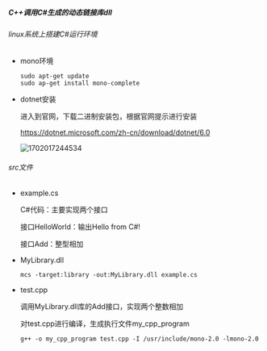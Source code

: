 ##### C++调用C#生成的动态链接库dll

###### linux系统上搭建C#运行环境

- mono环境

  ```shell
  sudo apt-get update
  sudo ap-get install mono-complete
  ```

  

- dotnet安装

  进入到官网，下载二进制安装包，根据官网提示进行安装

  https://dotnet.microsoft.com/zh-cn/download/dotnet/6.0

  ![1702017244534](C:\Users\Acer\AppData\Roaming\Typora\typora-user-images\1702017244534.png)

  

###### src文件

- example.cs

  C#代码：主要实现两个接口

  接口HelloWorld：输出Hello from C#!

  接口Add：整型相加

- MyLibrary.dll

  ```shell
  mcs -target:library -out:MyLibrary.dll example.cs 
  ```

- test.cpp

  调用MyLibrary.dll库的Add接口，实现两个整数相加
  
  对test.cpp进行编译，生成执行文件my_cpp_program
  
  ```shell
  g++ -o my_cpp_program test.cpp -I /usr/include/mono-2.0 -lmono-2.0
  ```
  
  